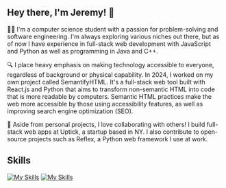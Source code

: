## Hey there, I'm Jeremy! 👋

👨‍💻 I'm a computer science student with a passion for problem-solving and software engineering. I'm always exploring various niches out there, but as of now I have experience in full-stack web development with JavaScript and Python as well as programming in Java and C++.

🔍 I place heavy emphasis on making technology accessible to everyone, regardless of background or physical capability. In 2024, I worked on my own project called SemantifyHTML. It's a full-stack web tool built with React.js and Python that aims to transform non-semantic HTML into code that is more readable by computers. Semantic HTML practices make the web more accessible by those using accessibility features, as well as improving search engine optimization (SEO).

🤝 Aside from personal projects, I love collaborating with others! I build full-stack web apps at Uptick, a startup based in NY. I also contribute to open-source projects such as Reflex, a Python web framework I use at work. 

## Skills
[![My Skills](https://skillicons.dev/icons?i=py,js,html,css,java,cpp)](https://skillicons.dev)
[![My Skills](https://skillicons.dev/icons?i=react,flask,mongodb,redis)](https://skillicons.dev)
